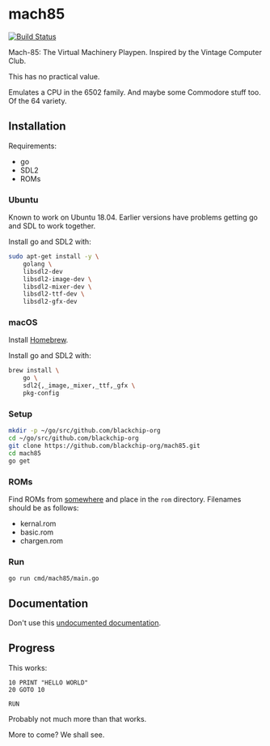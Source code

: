 # mach85

[![Build Status](https://travis-ci.org/blackchip-org/mach85.svg?branch=master)](https://travis-ci.org/blackchip-org/mach85)

Mach-85: The Virtual Machinery Playpen. Inspired by the Vintage Computer Club.

This has no practical value.

Emulates a CPU in the 6502 family. And maybe some Commodore stuff too. Of
the 64 variety.

## Installation

Requirements:

- go
- SDL2
- ROMs

### Ubuntu

Known to work on Ubuntu 18.04. Earlier versions have problems getting go and
SDL to work together.

Install go and SDL2 with:

```bash
sudo apt-get install -y \
    golang \
    libsdl2-dev
    libsdl2-image-dev \
    libsdl2-mixer-dev \
    libsdl2-ttf-dev \
    libsdl2-gfx-dev
```

### macOS

Install [Homebrew](https://brew.sh).

Install go and SDL2 with:

```bash
brew install \
    go \
    sdl2{,_image,_mixer,_ttf,_gfx \
    pkg-config
```

### Setup

```bash
mkdir -p ~/go/src/github.com/blackchip-org
cd ~/go/src/github.com/blackchip-org
git clone https://github.com/blackchip-org/mach85.git
cd mach85
go get
```

### ROMs

Find ROMs from [somewhere](http://blackchip.org/cbm/c64/) and place in the
`rom` directory. Filenames should be as follows:

- kernal.rom
- basic.rom
- chargen.rom

### Run

```
go run cmd/mach85/main.go
```

## Documentation

Don't use this [undocumented documentation](https://godoc.org/github.com/blackchip-org/mach85).

## Progress

This works:

```basic
10 PRINT "HELLO WORLD"
20 GOTO 10

RUN
```

Probably not much more than that works.

More to come? We shall see.











